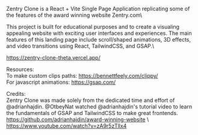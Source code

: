 Zentry Clone is a React + Vite Single Page Application replicating some of the features of the award winning website Zentry.com\

This project is built for educational purposes and to create a visualing appealing website with exciting user interfaces and experiences. The main features of this landing page include scroll/shaped animations, 3D effects, and video transitions using React, TailwindCSS, and GSAP.\

https://zentry-clone-theta.vercel.app/

Resources: \
To make custom clips paths: https://bennettfeely.com/clippy/ \
For javascript animations: https://gsap.com/

Credits: \
Zentry Clone was made solely from the dedicated time and effort of @adrianhajdin. @OtbeyNat watched @adrianhajdin's tutorial video to learn the fundamentals of GSAP and TailwindCSS to make great frontends. \
https://github.com/adrianhajdin/award-winning-website \ 
https://www.youtube.com/watch?v=zA9r5zTllx4